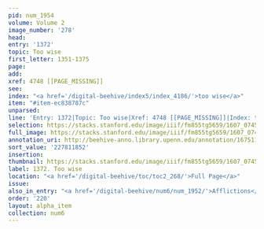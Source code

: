 ```yaml
---
pid: num_1954
volume: Volume 2
image_number: '278'
head:
entry: '1372'
topic: Too wise
first_letter: 1351-1375
page:
add:
xref: 4748 [[PAGE_MISSING]]
see:
index: "<a href='/digital-beehive/index5/index_4186/'>too wise</a>"
item: "#item-ec838787c"
unparsed:
line: 'Entry: 1372|Topic: Too wise|Xref: 4748 [[PAGE_MISSING]]|Index: too wise|#item-ec838787c'
selection: https://stacks.stanford.edu/image/iiif/fm855tg5659/1607_0745/842,1852,2846,396/full/0/default.jpg
full_image: https://stacks.stanford.edu/image/iiif/fm855tg5659/1607_0745/full/full/0/default.jpg
annotation_uri: http://beehive-anno.library.upenn.edu/annotation/1675114587224
sort_value: '227811852'
insertion:
thumbnail: https://stacks.stanford.edu/image/iiif/fm855tg5659/1607_0745/842,1852,600,180/250,/0/default.jpg
label: 1372. Too wise
location: "<a href='/digital-beehive/toc/toc2_268/'>Full Page</a>"
issue:
also_in_entry: "<a href='/digital-beehive/num6/num_1952/'>Afflictions</a>|<a href='/digital-beehive/num6/num_1953/'>According</a>"
order: '220'
layout: alpha_item
collection: num6
---
```

